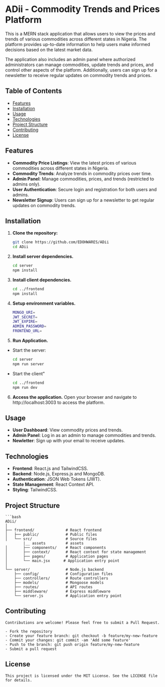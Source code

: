 # ADii - Commodity Trends and Prices Platform

This is a MERN stack application that allows users to view the prices and trends of various commodities across different states in Nigeria. The platform provides up-to-date information to help users make informed decisions based on the latest market data.

The application also includes an admin panel where authorized administrators can manage commodities, update trends and prices, and control other aspects of the platform. Additionally, users can sign up for a newsletter to receive regular updates on commodity trends and prices.

## Table of Contents

- [Features](#features)
- [Installation](#installation)
- [Usage](#usage)
- [Technologies](#technologies)
- [Project Structure](#project-structure)
- [Contributing](#contributing)
- [License](#license)

## Features

- **Commodity Price Listings**: View the latest prices of various commodities across different states in Nigeria.
- **Commodity Trends**: Analyze trends in commodity prices over time.
- **Admin Panel**: Manage commodities, prices, and trends (restricted to admins only).
- **User Authentication**: Secure login and registration for both users and admins.
- **Newsletter Signup**: Users can sign up for a newsletter to get regular updates on commodity trends.

## Installation

1. **Clone the repository:**

   ```bash
   git clone https://github.com/EDOHWARES/ADii
   cd ADii

2. **Install server dependencies.**
    ```bash
    cd server
    npm install

3. **Install client dependencies.**
    ```bash
    cd ../frontend
    npm install

4. **Setup environment variables.**
    ```bash
    MONGO_URI=
    JWT_SECRET=
    JWT_EXPIRE=
    ADMIN_PASSWORD=
    FRONTEND_URL=

5. **Run Application.**
- Start the server:
    ```bash
    cd server
    npm run server

- Start the client"
    ```bash
    cd ../frontend
    npm run dev

6. **Access the application.**
    Open your browser and navigate to http://localhost:3003 to access the platform.

## Usage

- **User Dashboard**: View commodity prices and trends.
- **Admin Panel**: Log in as an admin to manage commodities and trends.
- **Newletter**: Sign up with your email to receive updates.

## Technologies

- **Frontend**: React.js and TailwindCSS.
- **Backend**: Node.js, Express.js and MongoDB.
- **Authentication**: JSON Web Tokens (JWT).
- **State Management**: React Context API.
- **Styling**: TailwindCSS.

## Project Structure
    ```bash
    ADii/
    │
    ├── frontend/              # React frontend
    │   ├── public/            # Public files
    │   └── src/               # Source files   
            |__ assets         # assets   
    │       ├── components/    # React components
    │       ├── context/       # React context for state management
    │       ├── pages/         # Application pages
    │       └── main.jsx      # Application entry point
    │
    └── server/                # Node.js backend
        ├── config/            # Configuration files
        ├── controllers/       # Route controllers
        ├── models/            # Mongoose models
        ├── routes/            # API routes
        ├── middleware/        # Express middleware
        └── server.js          # Application entry point

## Contributing
    Contributions are welcome! Please feel free to submit a Pull Request.

    - Fork the repository
    - Create your feature branch: git checkout -b feature/my-new-feature
    - Commit your changes: git commit -am 'Add some feature'
    - Push to the branch: git push origin feature/my-new-feature
    - Submit a pull request

## License
    This project is licensed under the MIT License. See the LICENSE file for details.